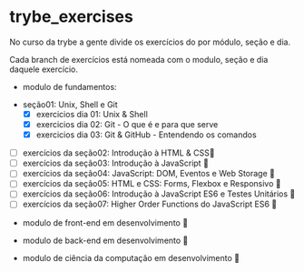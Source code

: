 # trybe_exercises
No curso da trybe a gente divide os exercícios do por módulo, seção e dia.

Cada branch de exercícios está nomeada com o modulo, seção e dia daquele exercício. 

* modulo de fundamentos:
- seção01: Unix, Shell e Git
  - [x] exercicios dia 01: Unix & Shell
  - [x] exercicios dia 02: Git - O que é e para que serve
  - [x] exercicios dia 03: Git & GitHub - Entendendo os comandos
- [ ] exercícios da seção02: Introdução à HTML & CSS:rotating_light:
- [ ] exercícios da seção03: Introdução à JavaScript :rotating_light:
- [ ] exercícios da seção04: JavaScript: DOM, Eventos e Web Storage :rotating_light:
- [ ] exercícios da seção05: HTML e CSS: Forms, Flexbox e Responsivo :rotating_light:
- [ ] exercícios da seção06: Introdução à JavaScript ES6 e Testes Unitários :rotating_light:
- [ ] exercícios da seção07: Higher Order Functions do JavaScript ES6 :rotating_light:

* modulo de front-end em desenvolvimento :construction:

* modulo de back-end em desenvolvimento :construction:

* modulo de ciência da computação em desenvolvimento :construction:
